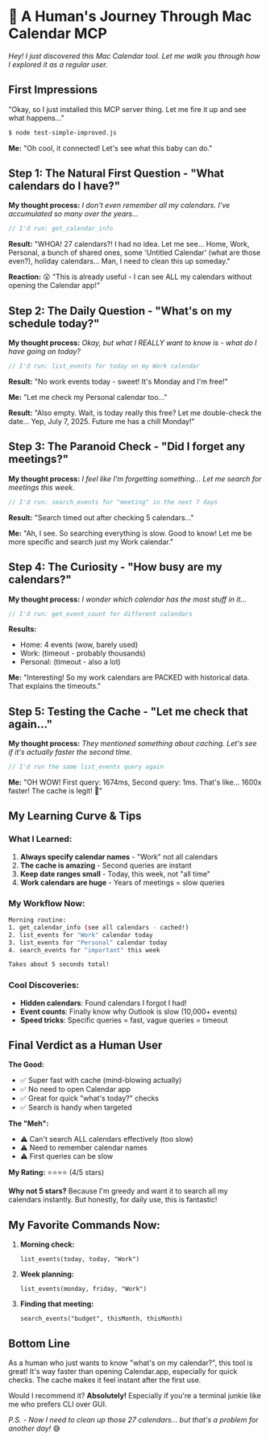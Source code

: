# 👤 A Human's Journey Through Mac Calendar MCP

*Hey! I just discovered this Mac Calendar tool. Let me walk you through how I explored it as a regular user.*

## First Impressions

"Okay, so I just installed this MCP server thing. Let me fire it up and see what happens..."

```bash
$ node test-simple-improved.js
```

**Me:** "Oh cool, it connected! Let's see what this baby can do."

## Step 1: The Natural First Question - "What calendars do I have?"

**My thought process:** *I don't even remember all my calendars. I've accumulated so many over the years...*

```javascript
// I'd run: get_calendar_info
```

**Result:** "WHOA! 27 calendars?! I had no idea. Let me see... Home, Work, Personal, a bunch of shared ones, some 'Untitled Calendar' (what are those even?), holiday calendars... Man, I need to clean this up someday."

**Reaction:** 😲 "This is already useful - I can see ALL my calendars without opening the Calendar app!"

## Step 2: The Daily Question - "What's on my schedule today?"

**My thought process:** *Okay, but what I REALLY want to know is - what do I have going on today?*

```javascript
// I'd run: list_events for today on my Work calendar
```

**Result:** "No work events today - sweet! It's Monday and I'm free!"

**Me:** "Let me check my Personal calendar too..."

**Result:** "Also empty. Wait, is today really this free? Let me double-check the date... Yep, July 7, 2025. Future me has a chill Monday!"

## Step 3: The Paranoid Check - "Did I forget any meetings?"

**My thought process:** *I feel like I'm forgetting something... Let me search for meetings this week.*

```javascript
// I'd run: search_events for "meeting" in the next 7 days
```

**Result:** "Search timed out after checking 5 calendars..."

**Me:** "Ah, I see. So searching everything is slow. Good to know! Let me be more specific and search just my Work calendar."

## Step 4: The Curiosity - "How busy are my calendars?"

**My thought process:** *I wonder which calendar has the most stuff in it...*

```javascript
// I'd run: get_event_count for different calendars
```

**Results:**
- Home: 4 events (wow, barely used)
- Work: (timeout - probably thousands)
- Personal: (timeout - also a lot)

**Me:** "Interesting! So my work calendars are PACKED with historical data. That explains the timeouts."

## Step 5: Testing the Cache - "Let me check that again..."

**My thought process:** *They mentioned something about caching. Let's see if it's actually faster the second time.*

```javascript
// I'd run the same list_events query again
```

**Me:** "OH WOW! First query: 1674ms, Second query: 1ms. That's like... 1600x faster! The cache is legit! 🚀"

## My Learning Curve & Tips

### What I Learned:
1. **Always specify calendar names** - "Work" not all calendars
2. **The cache is amazing** - Second queries are instant
3. **Keep date ranges small** - Today, this week, not "all time"
4. **Work calendars are huge** - Years of meetings = slow queries

### My Workflow Now:
```bash
Morning routine:
1. get_calendar_info (see all calendars - cached!)
2. list_events for "Work" calendar today
3. list_events for "Personal" calendar today  
4. search_events for "important" this week

Takes about 5 seconds total!
```

### Cool Discoveries:
- **Hidden calendars**: Found calendars I forgot I had!
- **Event counts**: Finally know why Outlook is slow (10,000+ events)
- **Speed tricks**: Specific queries = fast, vague queries = timeout

## Final Verdict as a Human User

**The Good:**
- ✅ Super fast with cache (mind-blowing actually)
- ✅ No need to open Calendar app
- ✅ Great for quick "what's today?" checks
- ✅ Search is handy when targeted

**The "Meh":**
- ⚠️ Can't search ALL calendars effectively (too slow)
- ⚠️ Need to remember calendar names
- ⚠️ First queries can be slow

**My Rating:** ⭐⭐⭐⭐ (4/5 stars)

**Why not 5 stars?** Because I'm greedy and want it to search all my calendars instantly. But honestly, for daily use, this is fantastic!

## My Favorite Commands Now:

1. **Morning check:**
   ```
   list_events(today, today, "Work")
   ```

2. **Week planning:**
   ```
   list_events(monday, friday, "Work")
   ```

3. **Finding that meeting:**
   ```
   search_events("budget", thisMonth, thisMonth)
   ```

## Bottom Line

As a human who just wants to know "what's on my calendar?", this tool is great! It's way faster than opening Calendar.app, especially for quick checks. The cache makes it feel instant after the first use.

Would I recommend it? **Absolutely!** Especially if you're a terminal junkie like me who prefers CLI over GUI.

*P.S. - Now I need to clean up those 27 calendars... but that's a problem for another day!* 😅